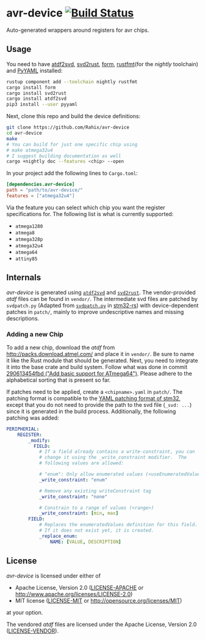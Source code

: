 avr-device [![Build Status](https://travis-ci.org/Rahix/avr-device.svg?branch=master)](https://travis-ci.org/Rahix/avr-device)
==========
Auto-generated wrappers around registers for avr chips.

## Usage
You need to have [atdf2svd](https://github.com/Rahix/atdf2svd), [svd2rust](https://github.com/rust-embedded/svd2rust), [form](https://github.com/djmcgill/form), [rustfmt](https://github.com/rust-lang/rustfmt)(for the *nightly* toolchain) and [PyYAML](https://github.com/yaml/pyyaml) installed:
```bash
rustup component add --toolchain nightly rustfmt
cargo install form
cargo install svd2rust
cargo install atdf2svd
pip3 install --user pyyaml
```

Next, clone this repo and build the device definitions:
```bash
git clone https://github.com/Rahix/avr-device
cd avr-device
make
# You can build for just one specific chip using
# make atmega32u4
# I suggest building documentation as well
cargo +nightly doc --features <chip> --open
```

In your project add the following lines to `Cargo.toml`:
```toml
[dependencies.avr-device]
path = "path/to/avr-device/"
features = ["atmega32u4"]
```

Via the feature you can select which chip you want the register specifications for.  The following list is what is currently supported:
* `atmega1280`
* `atmega8`
* `atmega328p`
* `atmega32u4`
* `atmega64`
* `attiny85`

## Internals
*avr-device* is generated using [`atdf2svd`](https://github.com/Rahix/atdf2svd) and [`svd2rust`](https://github.com/rust-embedded/svd2rust).  The vendor-provided *atdf* files can be found in `vendor/`.  The intermediate svd files are patched by `svdpatch.py` (Adapted from [`svdpatch.py`](https://github.com/stm32-rs/stm32-rs/blob/master/scripts/svdpatch.py) in [stm32-rs](https://github.com/stm32-rs/stm32-rs)) with device-dependent patches in `patch/`, mainly to improve undescriptive names and missing descriptions.

### Adding a new Chip
To add a new chip, download the *atdf* from <http://packs.download.atmel.com/> and place it in `vendor/`.  Be sure to name it like the Rust module that should be generated.  Next, you need to integrate it into the base crate and build system.  Follow what was done in commit [290613454fbd ("Add basic support for ATmega64")](https://github.com/Rahix/avr-device/commit/290613454fbdc5e4ac98e53deccaf74dafc88963).  Please adhere to the alphabetical sorting that is present so far.

If patches need to be applied, create a `<chipname>.yaml` in `patch/`. The patching format is compatible to the [YAML patching format of stm32](https://github.com/stm32-rs/stm32-rs/#device-and-peripheral-yaml-format), except that you do not need to provide the path to the svd file (`_svd: ...`) since it is generated in the build process. Additionally, the following patching was added:
```yaml
PERIPHERIAL:
    REGISTER:
        _modify:
          FIELD:
            # If a field already contains a write-constraint, you can
            # change it using the _write_constraint modifier.  The
            # following values are allowed:

            # "enum": Only allow enumerated values (<useEnumeratedValues>)
            _write_constraint: "enum"

            # Remove any existing writeConstraint tag
            _write_constraint: "none"

            # Constrain to a range of values (<range>)
            _write_constraint: [min, max]
        FIELD:
            # Replaces the enumeratedValues definition for this field.
            # If it does not exist yet, it is created.
            _replace_enum:
                NAME: [VALUE, DESCRIPTION]
```

## License
*avr-device* is licensed under either of

 * Apache License, Version 2.0 ([LICENSE-APACHE](LICENSE-APACHE) or http://www.apache.org/licenses/LICENSE-2.0)
 * MIT license ([LICENSE-MIT](LICENSE-MIT) or http://opensource.org/licenses/MIT)

at your option.

The vendored *atdf* files are licensed under the Apache License, Version 2.0 ([LICENSE-VENDOR](vendor/LICENSE)).
